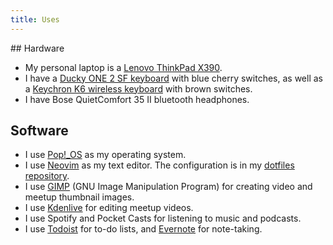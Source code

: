 ```yaml
---
title: Uses
---
```


<div class="markdown" markdown="1">
## Hardware

* My personal laptop is a [Lenovo ThinkPad X390](https://www.lenovo.com/gb/en/laptops/thinkpad/x-series/X390/p/22TP2TX3900).
* I have a [Ducky ONE 2 SF keyboard](https://www.duckychannel.com.tw/en/Ducky-One2-sf) with blue cherry switches, as well as a [Keychron K6 wireless keyboard](https://www.keychron.com/products/keychron-k6-wireless-mechanical-keyboard-uk-iso-layout) with brown switches.
* I have Bose QuietComfort 35 II bluetooth headphones.

## Software

* I use [Pop!_OS](https://pop.system76.com) as my operating system.
* I use [Neovim](https://neovim.io) as my text editor. The configuration is in my [dotfiles repository](https://github.com/opdavies/dotfiles).
* I use [GIMP](https://www.gimp.org) (GNU Image Manipulation Program) for creating video and meetup thumbnail images.
* I use [Kdenlive](https://kdenlive.org) for editing meetup videos.
* I use Spotify and Pocket Casts for listening to music and podcasts.
* I use [Todoist](https://todoist.com) for to-do lists, and [Evernote](https://evernote.com) for note-taking.
</div>
